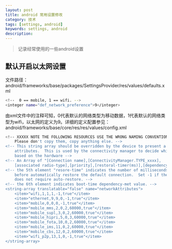 ```yaml
---
layout: post
title: android 常用设置修改
category: 技术
tags: [settings, android]
keywords: settings, android
description: 
---
```


> 记录经常使用的一些android设置

## 默认开启以太网设置
文件路径：android/frameworks/base/packages/SettingsProvider/res/values/defaults.xml     

```bash
<!--  0 == mobile, 1 == wifi. -->
<integer name="def_network_preference">9</integer>
```     
由xml文件中的注释可知，0代表默认的网络类型为移动数据，1代表默认的网络类型为wifi，以太网的定义为9。详细的定义配置参见：     
android/frameworks/base/core/res/res/values/config.xml     

```bash
<!-- XXXXX NOTE THE FOLLOWING RESOURCES USE THE WRONG NAMING CONVENTION.
    Please don't copy them, copy anything else. -->
<!-- This string array should be overridden by the device to present a list of network
    attributes.  This is used by the connectivity manager to decide which networks can coexist
    based on the hardware -->
<!-- An Array of "[Connection name],[ConnectivityManager.TYPE_xxxx],
    [associated radio-type],[priority],[restoral-timer(ms)],[dependencyMet]  -->
<!-- the 5th element "resore-time" indicates the number of milliseconds to delay
    before automatically restore the default connection.  Set -1 if the connection
    does not require auto-restore. -->
<!-- the 6th element indicates boot-time dependency-met value. -->
<string-array translatable="false" name="networkAttributes">
    <item>"wifi,1,1,1,-1,true"</item>
    <item>"ethernet,9,9,0,-1,true"</item>
    <item>"mobile,0,0,0,-1,true"</item>
    <item>"mobile_mms,2,0,2,60000,true"</item>
    <item>"mobile_supl,3,0,2,60000,true"</item>
    <item>"mobile_hipri,5,0,3,60000,true"</item>
    <item>"mobile_fota,10,0,2,60000,true"</item>
    <item>"mobile_ims,11,0,2,60000,true"</item>
    <item>"mobile_cbs,12,0,2,60000,true"</item>
    <item>"wifi_p2p,13,1,0,-1,true"</item>
</string-array>
```
